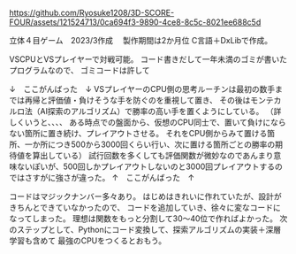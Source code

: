 https://github.com/Ryosuke1208/3D-SCORE-FOUR/assets/121524713/0ca694f3-9890-4ce8-8c5c-8021ee688c5d

立体４目ゲーム　2023/3作成　
製作期間は2か月位
C言語＋DxLibで作成。

VSCPUとVSプレイヤーで対戦可能。
コード書きだして一年未満のゴミが書いたプログラムなので、
ゴミコードは許して

↓　ここがんばった　↓
VSプレイヤーのCPU側の思考ルーチンは最初の数手までは再帰と評価値・負けそうな手を防ぐのを重視して置き、
その後はモンテカルロ法（AI探索のアルゴリズム）で勝率の高い手を置くようにしている。
（詳しくいうと、、、、
ある時点での盤面から、仮想のCPU同士で、置いて負けにならない箇所に置き続け、プレイアウトさせる。
それをCPU側からみて置ける箇所、一か所につき500から3000回くらい行い、次に置ける箇所ごとの勝率の期待値を算出している）
試行回数を多くしても評価関数が微妙なのであんまり意味ないぽいが、500回しかプレイアウトしないのと3000回プレイアウトするのではさすがに強さが違った。
↑　ここがんばった　↑

コードはマジックナンバー多々あり。
はじめはきれいに作れていたが、設計がきちんとできていなかったので、
コードを追加していき、徐々に変なコードになってしまった。
理想は関数をもっと分割して30～40位で作ればよかった。
次のステップとして、Pythonにコード変換して、探索アルゴリズムの実装＋深層学習も含めて
最強のCPUをつくるとおもう。
